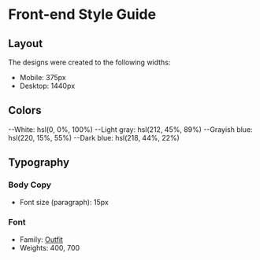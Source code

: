 # Front-end Style Guide

## Layout

The designs were created to the following widths:

- Mobile: 375px
- Desktop: 1440px

## Colors

--White: hsl(0, 0%, 100%)
--Light gray: hsl(212, 45%, 89%)
--Grayish blue: hsl(220, 15%, 55%)
--Dark blue: hsl(218, 44%, 22%)

## Typography

### Body Copy

- Font size (paragraph): 15px

### Font

- Family: [Outfit](https://fonts.google.com/specimen/Outfit)
- Weights: 400, 700

